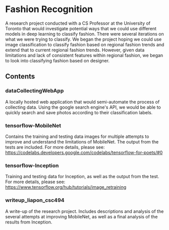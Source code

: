 # Fashion Recognition
A research project conducted with a CS Professor at the University of Toronto that would investigate potential ways that we could use different models in deep learning to classify fashion. There were several iterations on what we were trying to classify. We began the project hoping we could use image classification to classify fashion based on regional fashion trends and extend that to current regional fashion trends. However, given data limitations and lack of consistent features within regional fashion, we began to look into classifying fashion based on designer.

## Contents
### dataCollectingWebApp 
A locally hosted web application that would semi-automate the process of collecting data. Using the google search engine's API, we would be able to quickly search and save photos according to their classification labels.

### tensorflow-MobileNet
Contains the training and testing data images for multiple attempts to improve and understand the limitations of MobileNet. The output from the tests are included. For more details, please see: https://codelabs.developers.google.com/codelabs/tensorflow-for-poets/#0

### tensorflow-Inception 
Training and testing data for Inception, as well as the output from the test. For more details, please see: https://www.tensorflow.org/hub/tutorials/image_retraining

### writeup_liapon_csc494
A write-up of the research project. Includes descriptions and analysis of the several attempts at improving MobileNet, as well as a final analysis of the results from Inception.


